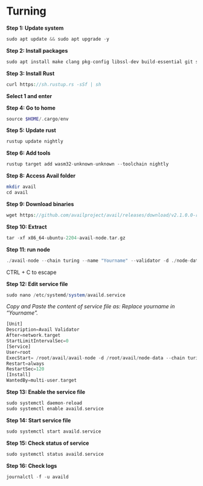 # Turning

**Step 1: Update system**

```php
sudo apt update && sudo apt upgrade -y
```

**Step 2: Install packages**

```php
sudo apt install make clang pkg-config libssl-dev build-essential git screen protobuf-compiler -y
```

**Step 3: Install Rust**

```php
curl https://sh.rustup.rs -sSf | sh
```

**Select 1 and enter**

**Step 4: Go to home**

```php
source $HOME/.cargo/env
```

**Step 5: Update rust**

```php
rustup update nightly
```

**Step 6: Add tools**

```php
rustup target add wasm32-unknown-unknown --toolchain nightly
```

**Step 8: Access Avail folder**

```php
mkdir avail
cd avail
```

**Step 9: Download binaries**

```php
wget https://github.com/availproject/avail/releases/download/v2.1.0.0-rc1/x86_64-ubuntu-2204-avail-node.tar.gz
```

**Step 10: Extract**

```php
tar -xf x86_64-ubuntu-2204-avail-node.tar.gz
```

**Step 11: run node**

```php
./avail-node --chain turing --name "Yourname" --validator -d ./node-data
```

CTRL + C to escape

**Step 12: Edit service file**

```php
sudo nano /etc/systemd/system/availd.service
```

_Copy and Paste the content of service file as:_ _Replace yourname in “Yourname”._

```php
[Unit]
Description=Avail Validator
After=network.target
StartLimitIntervalSec=0
[Service]
User=root
ExecStart= /root/avail/avail-node -d /root/avail/node-data --chain turing --validator --name "Your-Name"
Restart=always
RestartSec=120
[Install]
WantedBy=multi-user.target
```

**Step 13: Enable the service file**

```php
sudo systemctl daemon-reload
sudo systemctl enable availd.service
```

**Step 14: Start service file**

```php
sudo systemctl start availd.service
```

**Step 15: Check status of service**

```php
sudo systemctl status availd.service
```

**Step 16: Check logs**

```php
journalctl -f -u availd
```
